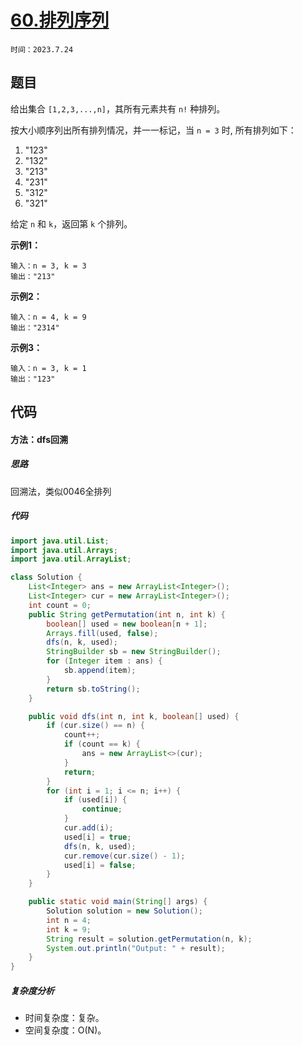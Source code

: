 # [60.排列序列](https://leetcode.cn/problems/permutation-sequence/)

`时间：2023.7.24`

## 题目

给出集合 `[1,2,3,...,n]`，其所有元素共有 `n!` 种排列。

按大小顺序列出所有排列情况，并一一标记，当 `n = 3` 时, 所有排列如下：

1. "123"
2. "132"
3. "213"
4. "231"
5. "312"
6. "321"

给定 `n` 和 `k`，返回第 `k` 个排列。

**示例1：**

```
输入：n = 3, k = 3
输出："213"
```

**示例2：**

```
输入：n = 4, k = 9
输出："2314"
```

**示例3：**

```
输入：n = 3, k = 1
输出："123"
```

## 代码

#### 方法：dfs回溯

##### 思路

回溯法，类似0046全排列

##### 代码

```java
import java.util.List;
import java.util.Arrays;
import java.util.ArrayList;

class Solution {
    List<Integer> ans = new ArrayList<Integer>();
    List<Integer> cur = new ArrayList<Integer>();
    int count = 0;
    public String getPermutation(int n, int k) {
        boolean[] used = new boolean[n + 1];
        Arrays.fill(used, false);
        dfs(n, k, used);
        StringBuilder sb = new StringBuilder();
        for (Integer item : ans) {
            sb.append(item);
        }
        return sb.toString();
    }

    public void dfs(int n, int k, boolean[] used) {
        if (cur.size() == n) {
            count++;
            if (count == k) {
                ans = new ArrayList<>(cur);
            }
            return;
        }
        for (int i = 1; i <= n; i++) {
            if (used[i]) {
                continue;
            }
            cur.add(i);
            used[i] = true;
            dfs(n, k, used);
            cur.remove(cur.size() - 1);
            used[i] = false;
        }
    }

    public static void main(String[] args) {
        Solution solution = new Solution();
        int n = 4;
        int k = 9;
        String result = solution.getPermutation(n, k);
        System.out.println("Output: " + result);
    }
}
```

##### 复杂度分析

- 时间复杂度：复杂。
- 空间复杂度：O(N)。
